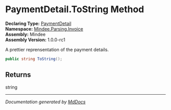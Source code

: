 ﻿<!--  
  <auto-generated>   
    The contents of this file were generated by a tool.  
    Changes to this file may be list if the file is regenerated  
  </auto-generated>   
-->

# PaymentDetail.ToString Method

**Declaring Type:** [PaymentDetail](../index.md)  
**Namespace:** [Mindee.Parsing.Invoice](../../index.md)  
**Assembly:** Mindee  
**Assembly Version:** 1.0.0\-rc1

A prettier reprensentation of the payment details.

```csharp
public string ToString();
```

## Returns

string

___

*Documentation generated by [MdDocs](https://github.com/ap0llo/mddocs)*
